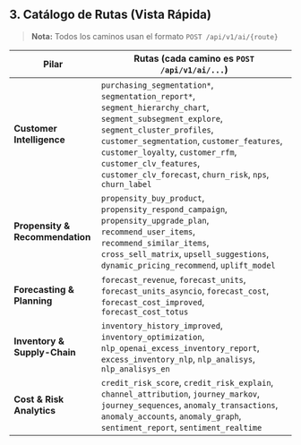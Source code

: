 ## 3. Catálogo de Rutas (Vista Rápida)

> **Nota:** Todos los caminos usan el formato `POST /api/v1/ai/{route}`

| **Pilar**                  | **Rutas (cada camino es `POST /api/v1/ai/...`)** |
| -------------------------- | ------------------------------------------------ |
| **Customer Intelligence**  | `purchasing_segmentation*`, `segmentation_report*`, `segment_hierarchy_chart`, `segment_subsegment_explore`, `segment_cluster_profiles`, `customer_segmentation`, `customer_features`, `customer_loyalty`, `customer_rfm`, `customer_clv_features`, `customer_clv_forecast`, `churn_risk`, `nps`, `churn_label` |
| **Propensity & Recommendation** | `propensity_buy_product`, `propensity_respond_campaign`, `propensity_upgrade_plan`, `recommend_user_items`, `recommend_similar_items`, `cross_sell_matrix`, `upsell_suggestions`, `dynamic_pricing_recommend`, `uplift_model` |
| **Forecasting & Planning** | `forecast_revenue`, `forecast_units`, `forecast_units_asyncio`, `forecast_cost`, `forecast_cost_improved`, `forecast_cost_totus` |
| **Inventory & Supply-Chain** | `inventory_history_improved`, `inventory_optimization`, `nlp_openai_excess_inventory_report`, `excess_inventory_nlp`, `nlp_analisys`, `nlp_analisys_en` |
| **Cost & Risk Analytics**  | `credit_risk_score`, `credit_risk_explain`, `channel_attribution`, `journey_markov`, `journey_sequences`, `anomaly_transactions`, `anomaly_accounts`, `anomaly_graph`, `sentiment_report`, `sentiment_realtime` |
